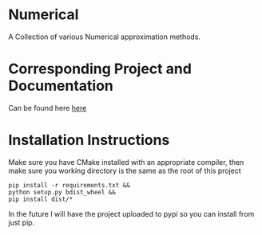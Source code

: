 # Numerical

A Collection of various Numerical approximation methods.

# Corresponding Project and Documentation
Can be found here <a href ="https://shameekconyers.com/projects/numerical">here</a>

# Installation Instructions
<!-- ```shell
pip install sicnumerical
``` -->
Make sure you have CMake installed with an appropriate compiler, then make sure
you working directory is the same as the root of this project
```shell
pip install -r requirements.txt &&
python setup.py bdist_wheel &&
pip install dist/*
```

In the future I will have the project uploaded to pypi so you can install from
just pip.
